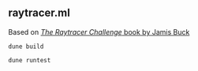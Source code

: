 ## raytracer.ml
Based on [_The Raytracer Challenge_ book by Jamis Buck](http://raytracerchallenge.com/)

```
dune build
```
```
dune runtest
```
